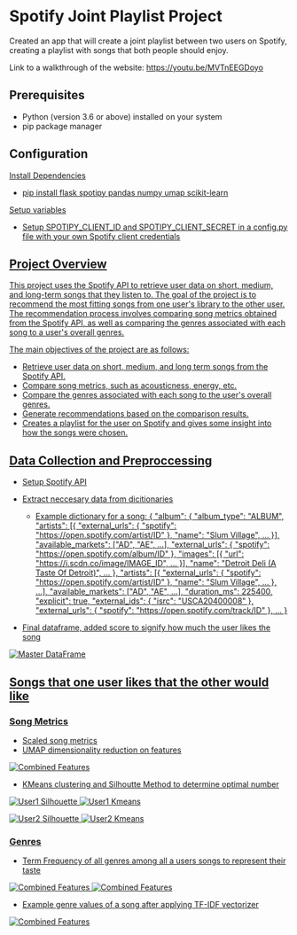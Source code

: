 # Spotify Joint Playlist Project

Created an app that will create a joint playlist between two users on Spotify, creating a playlist with songs that both people should enjoy.

Link to a walkthrough of the website: https://youtu.be/MVTnEEGDoyo

## Prerequisites

- Python (version 3.6 or above) installed on your system
- pip package manager

## Configuration

<u>Install Dependencies<u>
- pip install flask spotipy pandas numpy umap scikit-learn

Setup variables
- Setup SPOTIPY_CLIENT_ID and SPOTIPY_CLIENT_SECRET in a config.py file with your own Spotify client credentials

## Project Overview

This project uses the Spotify API to retrieve user data on short, medium, and long-term songs that they listen to. The goal of the project is to recommend the most fitting songs from one user's library to the other user. The recommendation process involves comparing song metrics obtained from the Spotify API, as well as comparing the genres associated with each song to a user's overall genres.

The main objectives of the project are as follows:

- Retrieve user data on short, medium, and long term songs from the Spotify API.
- Compare song metrics, such as acousticness, energy, etc.
- Compare the genres associated with each song to the user's overall genres.
- Generate recommendations based on the comparison results.
- Creates a playlist for the user on Spotify and gives some insight into how the songs were chosen.

## Data Collection and Preproccessing

- Setup Spotify API
- Extract neccesary data from dicitionaries
  - Example dictionary for a song: {
    "album": {
        "album_type": "ALBUM",
        "artists": [{
            "external_urls": {
                "spotify": "https://open.spotify.com/artist/ID"
            },
            "name": "Slum Village",
            ...
        }],
        "available_markets": ["AD", "AE", ...],
        "external_urls": {
            "spotify": "https://open.spotify.com/album/ID"
        },
        "images": [{
            "url": "https://i.scdn.co/image/IMAGE_ID",
            ...
        }],
        "name": "Detroit Deli (A Taste Of Detroit)",
        ...
    },
    "artists": [{
        "external_urls": {
            "spotify": "https://open.spotify.com/artist/ID"
        },
        "name": "Slum Village",
        ...
    }, ...],
    "available_markets": ["AD", "AE", ...],
    "duration_ms": 225400,
    "explicit": true,
    "external_ids": {
        "isrc": "USCA20400008"
    },
    "external_urls": {
        "spotify": "https://open.spotify.com/track/ID"
    },
    ...
}

- Final dataframe, added score to signify how much the user likes the song

![Master DataFrame](imgs/master_df.png)


## Songs that one user likes that the other would like

### Song Metrics
- Scaled song metrics
- UMAP dimensionality reduction on features

![Combined Features](imgs/together.png)
- KMeans clustering and Silhoutte Method to determine optimal number

![User1 Silhouette](imgs/silhouette1.png)
![User1 Kmeans](imgs/kmeans1.png)

![User2 Silhouette](imgs/silhouette2.png)
![User2 Kmeans](imgs/kmeans2.png)

### Genres
- Term Frequency of all genres among all a users songs to represent their taste

![Combined Features](imgs/user1_taste.png)
![Combined Features](imgs/user2_taste.png)

- Example genre values of a song after applying TF-IDF vectorizer

![Combined Features](imgs/song.png)


